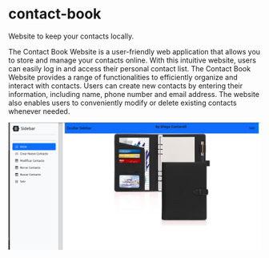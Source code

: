 # contact-book
Website to keep your contacts locally.

The Contact Book Website is a user-friendly web application that allows you to store and manage your contacts online. With this intuitive website, users can easily log in and access their personal contact list. The Contact Book Website provides a range of functionalities to efficiently organize and interact with contacts. Users can create new contacts by entering their information, including name, phone number and  email address. The website also enables users to conveniently modify or delete existing contacts whenever needed.


![contact-book](readmeFiles/contact-book1.png)
